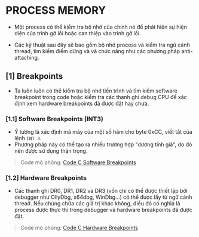 # PROCESS MEMORY
- Một process có thể kiểm tra bộ nhớ của chính nó để phát hiện sự hiện diện của trình gỡ lỗi hoặc can thiệp vào trình gỡ lỗi.

- Các kỹ thuật sau đây sẽ bao gồm bộ nhớ process và kiểm tra ngữ cảnh thread, tìm kiếm điểm dừng và vá chức năng như các phương pháp anti-attaching.

## **[1] Breakpoints**
- Ta luôn luôn có thể kiểm tra bộ nhớ tiến trình và tìm kiếm software breakpoint trong code hoặc kiểm tra các thanh ghi debug CPU để xác định xem hardware breakpoints đã được đặt hay chưa.

### **[1.1] Software Breakpoints (INT3)**
- Ý tưởng là xác định mã máy của một số hàm cho byte 0xCC, viết tắt của lệnh `INT 3`.
- Phương pháp này có thể tạo ra nhiều trường hợp "dương tính giả", do đó nên được sử dụng thận trọng.

> Code mô phỏng: [Code C Software Breakpoints](antidebug_software_breakpoints.c)

### **[1.2] Hardware Breakpoints**
- Các thanh ghi DR0, DR1, DR2 và DR3 (vốn chỉ có thể được thiết lập bởi debugger như OllyDbg, x64dbg, WinDbg...) có thể được lấy từ ngữ cảnh thread. Nếu chúng chứa các giá trị khác không, điều đó có nghĩa là process được thực thi trong debugger và hardware breakpoints đã được đặt.

> Code mô phỏng: [Code C Hardware Breakpoints](antidebug_hardware_breakpoint.c)


